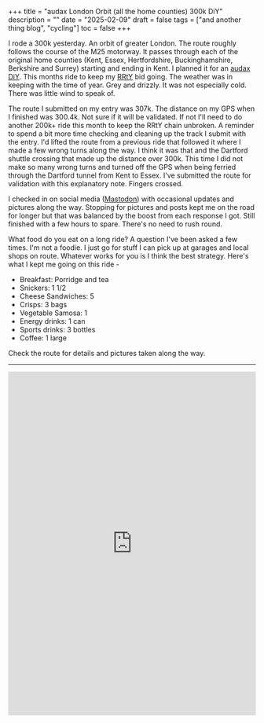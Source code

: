 +++
title = "audax  London Orbit (all the home counties) 300k DiY"
description = ""
date = "2025-02-09"
draft = false
tags = ["and another thing blog", "cycling"]
toc = false
+++

I rode a 300k yesterday. An orbit of greater London. The route roughly follows the course of the M25 motorway. It passes through each of the original home counties (Kent, Essex, Hertfordshire, Buckinghamshire, Berkshire and Surrey) starting and ending in Kent. I planned it for an [audax](https://www.audax.uk/about-audax/new-to-audax/) [DiY](https://www.audax.uk/choose-a-ride/do-it-yourself-diy-events/). This months ride to keep my [RRtY](https://www.audax.uk/results/rrty-roll-of-honour/) bid going. The weather was in keeping with the time of year. Grey and drizzly. It was not especially cold. There was little wind to speak of.  

The route I submitted on my entry was 307k. The distance on my GPS when I finished was 300.4k. Not sure if it will be validated. If not I'll need to do another 200k+ ride this month to keep the RRtY chain unbroken. A reminder to spend a bit more time checking and cleaning up the track I submit with the entry. I'd lifted the route from a previous ride that followed it where I made a few wrong turns along the way. I think it was that and the Dartford shuttle crossing that made up the distance over 300k. This time I did not make so many wrong turns and turned off the GPS when being ferried through the Dartford tunnel from Kent to Essex. I've submitted the route for validation with this explanatory note. Fingers crossed. 

I checked in on social media ([Mastodon](https://social.lol/@alxtrnr)) with occasional updates and pictures along the way. Stopping for pictures and posts kept me on the road for longer but that was balanced by the boost from each response I got. Still finished with a few hours to spare. There's no need to rush round.

What food do you eat on a long ride? A question I've been asked a few times. I'm not a foodie. I just go for stuff I can pick up at garages and local shops on route.  Whatever works for you is I think the best strategy. Here's what I kept me going on this ride - 

* Breakfast: Porridge and tea
* Snickers: 1 1/2
* Cheese Sandwiches: 5
* Crisps: 3 bags 
* Vegetable Samosa: 1
* Energy drinks: 1 can
* Sports drinks: 3 bottles
* Coffee: 1 large

Check the route for details and pictures taken along the way.

***
<iframe src="https://ridewithgps.com/embeds?type=trip&id=252754722&metricUnits=true&sampleGraph=true&distanceMarkers=true&showPhotos=true" style="width: 1px; min-width: 100%; height: 700px; border: none;" scrolling="no"></iframe>